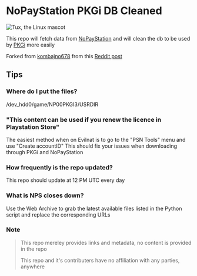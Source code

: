 # NoPayStation PKGi DB Cleaned
![Tux, the Linux mascot](https://i.imgur.com/gLanGeV.jpg)

This repo will fetch data from [NoPayStation](https://nopaystation.com) and will clean the db to be used by [PKGi](https://github.com/bucanero/pkgi-ps3) more easily

Forked from [kombajno678](https://gitlab.com/kombajno678/psn-db) from this [Reddit post](https://www.reddit.com/r/ps3piracy/comments/sr53fm/cleaner_nps_database_for_pkgi/)

## Tips
### Where do I put the files?
/dev_hdd0/game/NP00PKGI3/USRDIR

### "This content can be used if you renew the licence in Playstation Store"
The easiest method when on Evilnat is to go to the "PSN Tools" menu and use "Create accountID"
This should fix your issues when downloading through PKGi and NoPayStation

### How frequently is the repo updated?
This repo should update at 12 PM UTC every day

### What is NPS closes down?
Use the Web Archive to grab the latest available files listed in the Python script and replace the corresponding URLs


### Note
> This repo mereley provides links and metadata, no content is provided in the repo
>
> This repo and it's contributers have no affiliation with any parties, anywhere

